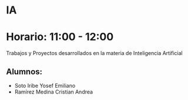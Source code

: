 # IA 
# Horario: 11:00 - 12:00
Trabajos y Proyectos desarrollados en la materia de Inteligencia Artificial

## Alumnos:
- Soto Iribe Yosef Emiliano
- Ramírez Medina Cristian Andrea
